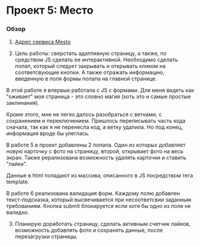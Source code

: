 # Проект 5: Место

### Обзор

1. [Адрес сервиса Mesto](https://belkaksu.github.io/mesto/index.html)

2. Цель работы: сверстать адаптивную страницу, а также, по средством JS сделать ее интерактивной. Необходимо сделать попап, который следует закрывать и открывать кликом на соответсвующие кнопки. А также отражать информацию, введенную в поля формы попапа на главной странице.

В этой работе я впервые работала с JS с формами. Для меня видеть как "оживает" моя страница - это словно магия (хоть это и самые простые заклинания).

Кроме этого, мне не легко далось разобраться с ветками, с сохранением и переключением. Пришлось переписывать часть кода сначала, так как я не перенесла код, а ветку удалила. Но под конец, информация вроде бы улеглась.

В работе 5 в проект добавлены 2 попапа. Один из которых добавляет новую карточку с фото на страницу, второй, открывает фото на весь экран. Также рерализована возможность удалять карточки и ставить "лайки".

Данные в html попадают из массива, описанного в JS посредством тега template.

В работе 6 реализована валидация форм. Каждому полю добавлен текст-подсказка, который высвечивается при несоответсвии заданным требованиям. Кнопка submit блокируется если хотя бы одно из поле не валидно.

3. Планирую доработать страницу, сделать активным счетчик лайков, возможность добавлять фото и сохранять данные, после перезагрузки страницы.
